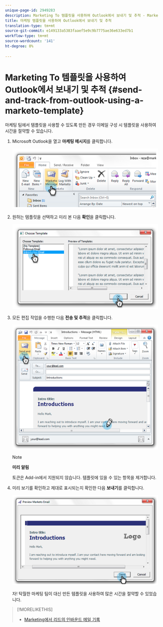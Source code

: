 ```yaml
---
unique-page-id: 2949283
description: Marketing To 템플릿을 사용하여 Outlook에서 보내기 및 추적 - Marketing To Docs - 제품 설명서
title: 마케팅 템플릿을 사용하여 Outlook에서 보내기 및 추적
translation-type: tm+mt
source-git-commit: e149133a5383faaef5e9c9b7775ae36e633ed7b1
workflow-type: tm+mt
source-wordcount: '141'
ht-degree: 0%

---
```



# Marketing To 템플릿을 사용하여 Outlook에서 보내기 및 추적 {#send-and-track-from-outlook-using-a-marketo-template}

마케팅 팀에서 템플릿을 사용할 수 있도록 만든 경우 이메일 구성 시 템플릿을 사용하여 시간을 절약할 수 있습니다.

1. Microsoft Outlook을 열고 **마케팅 메시지**&#x200B;를 클릭합니다.

   ![](assets/image2014-9-23-17-3a8-3a33.png)

1. 원하는 템플릿을 선택하고 미리 본 다음 **확인**&#x200B;을 클릭합니다.

   ![](assets/image2014-9-23-17-3a8-3a45.png)

1. 모든 편집 작업을 수행한 다음 **전송 및 추적**&#x200B;을 클릭합니다.

   ![](assets/image2014-9-23-17-3a8-3a58.png)

   >[!NOTE]
   >
   >**미리 알림**
   >
   >
   >토큰은 Add-in에서 지원되지 않습니다. 템플릿에 있을 수 있는 항목을 제거합니다.

1. 미리 보기를 확인하고 제대로 표시되는지 확인한 다음 **보내기**&#x200B;를 클릭합니다.

   ![](assets/image2014-9-23-17-3a9-3a11.png)

   자! 탁월한 마케팅 팀이 대신 만든 템플릿을 사용하여 많은 시간을 절약할 수 있었습니다.

>[!MORELIKETHIS]
>
>* [Marketing에서 리드의 인바운드 메일 기록](../../../product-docs/marketo-sales-insight/using-msi/log-inbound-mail-from-your-leads-in-marketo.md)

>



